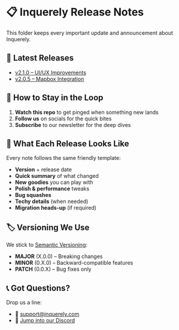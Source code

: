 # 📋 Inquerely Release Notes

This folder keeps every important update and announcement about Inquerely.

## 📅 Latest Releases

- [v2.1.0 – UI/UX Improvements](./2024/v2.1.0-ui-improvements.md)
- [v2.0.5 – Mapbox Integration](./2024/v2.0.5-mapbox-integration.md)

## 🔔 How to Stay in the Loop

1. **Watch this repo** to get pinged when something new lands  
2. **Follow us** on socials for the quick bites  
3. **Subscribe** to our newsletter for the deep dives

## 📝 What Each Release Looks Like

Every note follows the same friendly template:
- **Version** + release date
- **Quick summary** of what changed
- **New goodies** you can play with
- **Polish & performance** tweaks
- **Bug squashes**
- **Techy details** (when needed)
- **Migration heads-up** (if required)

## 🏷️ Versioning We Use

We stick to [Semantic Versioning](https://semver.org/):
- **MAJOR** (X.0.0) – Breaking changes
- **MINOR** (0.X.0) – Backward-compatible features
- **PATCH** (0.0.X) – Bug fixes only

## 📞 Got Questions?

Drop us a line:
- 📧 support@inquerely.com  
- 💬 [Jump into our Discord](https://discord.gg/inquerely)
